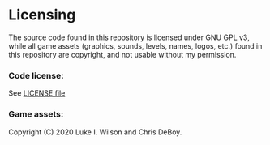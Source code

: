 # Licensing
The source code found in this repository is licensed under GNU GPL v3, while all game assets (graphics, sounds, levels, names, logos, etc.) found in this repository are copyright, and not usable without my permission.

### Code license:
See [LICENSE file](LICENSE)

### Game assets:
Copyright (C) 2020 Luke I. Wilson and Chris DeBoy.
